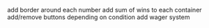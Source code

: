 add border around each number 
add sum of wins to each container 
add/remove buttons depending on condition
add wager system
